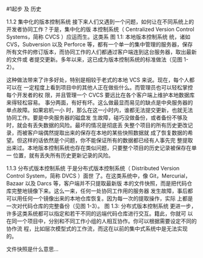 #1起步 及 历史

1.1.2 集中化的版本控制系统
接下来人们又遇到一个问题，如何让在不同系统上的开发者协同工作？于是，集中化的版
本控制系统（ Centralized Version Control Systems，简称 CVCS ）应运而生。这类系
图 1.1: 本地版本控制系统
统，诸如 CVS，Subversion 以及 Perforce 等，都有一个单一的集中管理的服务器，保存
所有文件的修订版本，而协同工作的人们都通过客户端连到这台服务器，取出最新的文件或
者提交更新。多年以来，这已成为版本控制系统的标准做法（见图 1-2）。

这种做法带来了许多好处，特别是相较于老式的本地 VCS 来说。现在，每个人都可以在
一定程度上看到项目中的其他人正在做些什么。而管理员也可以轻松掌控每个开发者的权
限，并且管理一个 CVCS 要远比在各个客户端上维护本地数据库来得轻松容易。
事分两面，有好有坏。这么做最显而易见的缺点是中央服务器的单点故障。如果宕机一小
时，那么在这一小时内，谁都无法提交更新，也就无法协同工作。要是中央服务器的磁盘发
生故障，碰巧没做备份，或者备份不够及时，就会有丢失数据的风险。最坏的情况是彻底丢
失整个项目的所有历史更改记录，而被客户端偶然提取出来的保存在本地的某些快照数据就
成了恢复数据的希望。但这样的话依然是个问题，你不能保证所有的数据都已经有人事先完
整提取出来过。本地版本控制系统也存在类似问题，只要整个项目的历史记录被保存在单一
位置，就有丢失所有历史更新记录的风险。

1.1.3 分布式版本控制系统
于是分布式版本控制系统（ Distributed Version Control System，简称 DVCS ）面世
了。在这类系统中，像 Git，Mercurial，Bazaar 以及 Darcs 等，客户端并不只提取最新版
本的文件快照，而是把代码仓库完整地镜像下来。这么一来，任何一处协同工作用的服务器
发生故障，事后都可以用任何一个镜像出来的本地仓库恢复。因为每一次的提取操作，实际
上都是一次对代码仓库的完整备份（见图 1-3）。
图 1.3: 分布式版本控制系统
更进一步，许多这类系统都可以指定和若干不同的远端代码仓库进行交互。籍此，你就可
以在同一个项目中，分别和不同工作小组的人相互协作。你可以根据需要设定不同的协作流
程，比如层次模型式的工作流，而这在以前的集中式系统中是无法实现的。



文件快照是什么意思...
